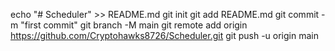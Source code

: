 echo "# Scheduler" >> README.md
git init
git add README.md
git commit -m "first commit"
git branch -M main
git remote add origin https://github.com/Cryptohawks8726/Scheduler.git
git push -u origin main

